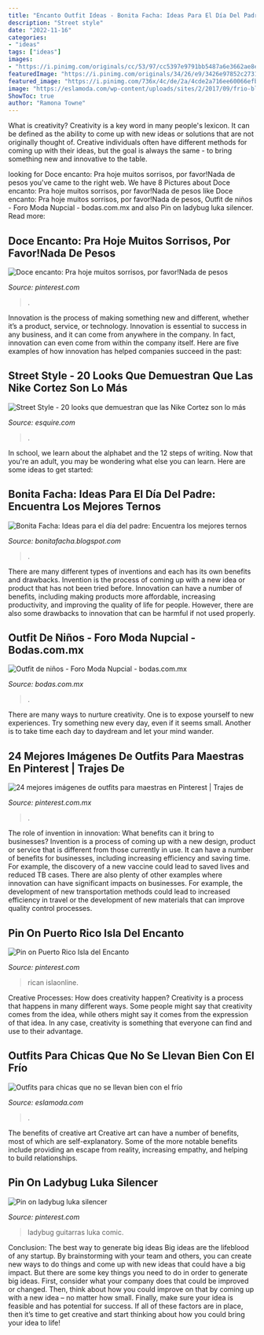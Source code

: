 ```yaml
---
title: "Encanto Outfit Ideas - Bonita Facha: Ideas Para El Día Del Padre: Encuentra Los Mejores Ternos"
description: "Street style"
date: "2022-11-16"
categories:
- "ideas"
tags: ["ideas"]
images:
- "https://i.pinimg.com/originals/cc/53/97/cc5397e9791bb5487a6e3662ae8e27f7.jpg"
featuredImage: "https://i.pinimg.com/originals/34/26/e9/3426e97852c2731efd2dc80683962330.jpg"
featured_image: "https://i.pinimg.com/736x/4c/de/2a/4cde2a716ee60066efb8df4ddf55bf7a--outfit-chic.jpg"
image: "https://eslamoda.com/wp-content/uploads/sites/2/2017/09/frio-black-white.jpg"
ShowToc: true
author: "Ramona Towne"
---
```



What is creativity?
Creativity is a key word in many people's lexicon. It can be defined as the ability to come up with new ideas or solutions that are not originally thought of. Creative individuals often have different methods for coming up with their ideas, but the goal is always the same - to bring something new and innovative to the table.

	

		
looking for Doce encanto: Pra hoje muitos sorrisos, por favor!Nada de pesos you've came to the right web. We have 8 Pictures about Doce encanto: Pra hoje muitos sorrisos, por favor!Nada de pesos like Doce encanto: Pra hoje muitos sorrisos, por favor!Nada de pesos, Outfit de niños - Foro Moda Nupcial - bodas.com.mx and also Pin on ladybug luka silencer. Read more:
		
    
## Doce Encanto: Pra Hoje Muitos Sorrisos, Por Favor!Nada De Pesos

<img loading=lazy src="https://i.pinimg.com/originals/34/26/e9/3426e97852c2731efd2dc80683962330.jpg" onerror="this.onerror=null;this.src='https://tse2.mm.bing.net/th?id=OIP.aHjtWV8pYup7ZJUhI1K1AAHaLG&amp;pid=15.1';" alt="Doce encanto: Pra hoje muitos sorrisos, por favor!Nada de pesos">

_Source: pinterest.com_

>. 

	

Innovation is the process of making something new and different, whether it’s a product, service, or technology. Innovation is essential to success in any business, and it can come from anywhere in the company. In fact, innovation can even come from within the company itself. Here are five examples of how innovation has helped companies succeed in the past:

    
## Street Style - 20 Looks Que Demuestran Que Las Nike Cortez Son Lo Más

<img loading=lazy src="https://hips.hearstapps.com/hmg-prod.s3.amazonaws.com/images/nike-cortez-traje-street-style-1502273475.jpg?crop=1xw:1xh;center,top&amp;resize=480:*" onerror="this.onerror=null;this.src='https://tse1.mm.bing.net/th?id=OIP.yKUgVt3MBUw4iw8kKUjyVwHaLH&amp;pid=15.1';" alt="Street Style - 20 looks que demuestran que las Nike Cortez son lo más">

_Source: esquire.com_

>. 

	

In school, we learn about the alphabet and the 12 steps of writing. Now that you're an adult, you may be wondering what else you can learn. Here are some ideas to get started: 

    
## Bonita Facha: Ideas Para El Día Del Padre: Encuentra Los Mejores Ternos

<img loading=lazy src="https://3.bp.blogspot.com/-EaAcg6PDTRg/UalnHhT3ToI/AAAAAAAAAcs/lYALSE2-F6k/s1600/eCIMG5820.jpg" onerror="this.onerror=null;this.src='https://tse2.mm.bing.net/th?id=OIP.pWK8j9_UtCe4UuXC9pjSiAHaJ4&amp;pid=15.1';" alt="Bonita Facha: Ideas para el día del padre: Encuentra los mejores ternos">

_Source: bonitafacha.blogspot.com_

>. 

	

There are many different types of inventions and each has its own benefits and drawbacks.
Invention is the process of coming up with a new idea or product that has not been tried before. Innovation can have a number of benefits, including making products more affordable, increasing productivity, and improving the quality of life for people. However, there are also some drawbacks to innovation that can be harmful if not used properly.

    
## Outfit De Niños - Foro Moda Nupcial - Bodas.com.mx

<img loading=lazy src="https://cdn0.bodas.com.mx/usr/8/4/8/9/cfb_477482.jpg" onerror="this.onerror=null;this.src='https://tse3.mm.bing.net/th?id=OIP.JftjmpFfXoxra4GLPXsspwAAAA&amp;pid=15.1';" alt="Outfit de niños - Foro Moda Nupcial - bodas.com.mx">

_Source: bodas.com.mx_

>. 

	

There are many ways to nurture creativity. One is to expose yourself to new experiences. Try something new every day, even if it seems small. Another is to take time each day to daydream and let your mind wander.

    
## 24 Mejores Imágenes De Outfits Para Maestras En Pinterest | Trajes De

<img loading=lazy src="https://i.pinimg.com/736x/4c/de/2a/4cde2a716ee60066efb8df4ddf55bf7a--outfit-chic.jpg" onerror="this.onerror=null;this.src='https://tse2.mm.bing.net/th?id=OIP.yhF-5HEQ0Td9Ng8NBtx90wHaLH&amp;pid=15.1';" alt="24 mejores imágenes de outfits para maestras en Pinterest | Trajes de">

_Source: pinterest.com.mx_

>. 

	

The role of invention in innovation: What benefits can it bring to businesses?
Invention is a process of coming up with a new design, product or service that is different from those currently in use. It can have a number of benefits for businesses, including increasing efficiency and saving time. For example, the discovery of a new vaccine could lead to saved lives and reduced TB cases. There are also plenty of other examples where innovation can have significant impacts on businesses. For example, the development of new transportation methods could lead to increased efficiency in travel or the development of new materials that can improve quality control processes.

    
## Pin On Puerto Rico Isla Del Encanto

<img loading=lazy src="https://i.pinimg.com/originals/cc/53/97/cc5397e9791bb5487a6e3662ae8e27f7.jpg" onerror="this.onerror=null;this.src='https://tse3.mm.bing.net/th?id=OIP.Av_Fk_aNkxQ3i5dkjVV3EwAAAA&amp;pid=15.1';" alt="Pin on Puerto Rico Isla del Encanto">

_Source: pinterest.com_

>rican islaonline. 

	

Creative Processes: How does creativity happen?
Creativity is a process that happens in many different ways. Some people might say that creativity comes from the idea, while others might say it comes from the expression of that idea. In any case, creativity is something that everyone can find and use to their advantage.

    
## Outfits Para Chicas Que No Se Llevan Bien Con El Frío

<img loading=lazy src="https://eslamoda.com/wp-content/uploads/sites/2/2017/09/frio-black-white.jpg" onerror="this.onerror=null;this.src='https://tse2.mm.bing.net/th?id=OIP.5OjR-65r3J_eAMSyoTx5kQHaJf&amp;pid=15.1';" alt="Outfits para chicas que no se llevan bien con el frío">

_Source: eslamoda.com_

>. 

	

The benefits of creative art
Creative art can have a number of benefits, most of which are self-explanatory. Some of the more notable benefits include providing an escape from reality, increasing empathy, and helping to build relationships.

    
## Pin On Ladybug Luka Silencer

<img loading=lazy src="https://i.pinimg.com/originals/2b/dd/b3/2bddb3315095c659f9f443ac9c0ed13f.jpg" onerror="this.onerror=null;this.src='https://tse4.mm.bing.net/th?id=OIP.9l44GDI6BXc2XxzTfWRS3QAAAA&amp;pid=15.1';" alt="Pin on ladybug luka silencer">

_Source: pinterest.com_

>ladybug guitarras luka comic. 

	

Conclusion: The best way to generate big ideas
Big ideas are the lifeblood of any startup. By brainstorming with your team and others, you can create new ways to do things and come up with new ideas that could have a big impact. But there are some key things you need to do in order to generate big ideas. First, consider what your company does that could be improved or changed. Then, think about how you could improve on that by coming up with a new idea – no matter how small. Finally, make sure your idea is feasible and has potential for success. If all of these factors are in place, then it’s time to get creative and start thinking about how you could bring your idea to life!


